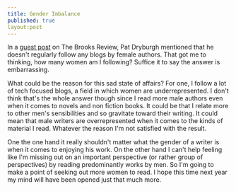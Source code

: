 ```yaml
---
title: Gender Imbalance
published: true
layout:post
---
```


In a [guest post](http://brooksreview.net/2013/02/empty/ "The Brooks Review") on The Brooks Review, Pat Dryburgh mentioned that he doesn't regularly follow any blogs by female authors. That got me to thinking, how many women am I following? Suffice it to say the answer is embarrassing. 

What could be the reason for this sad state of affairs? For one, I follow a lot of tech focused blogs, a field in which women are underrepresented. I don't think that's the whole answer though since I read more male authors even when it comes to novels and non fiction books. It could be that I relate more to other men's sensibilities and so gravitate toward their writing. It could mean that male writers are overrepresented  when it comes to the kinds of material I read. Whatever the reason I'm not satisfied with the result. 

One the one hand it really shouldn't matter what the gender of a writer is when it comes to enjoying his work. On the other hand I can't help feeling like I'm missing out on an important perspective (or rather group of perspectives) by reading predominantly works by men. So I'm going to make a point of seeking out more women to read. I hope this time next year my mind will have been opened just that much more. 